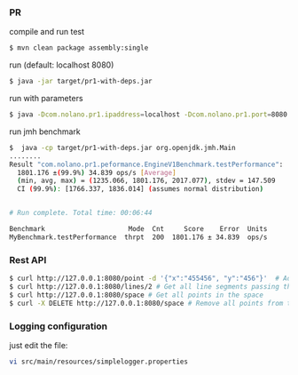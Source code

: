 ### PR
compile and run test
```bash
$ mvn clean package assembly:single
```  

run (default: localhost 8080)
```bash
$ java -jar target/pr1-with-deps.jar
```  

run with parameters
```bash
$ java -Dcom.nolano.pr1.ipaddress=localhost -Dcom.nolano.pr1.port=8080 -Dcom.nolano.pr1.threads=10 -jar target/pr1-with-deps.jar
```  

run jmh benchmark
```bash
$  java -cp target/pr1-with-deps.jar org.openjdk.jmh.Main
........
Result "com.nolano.pr1.peformance.EngineV1Benchmark.testPerformance":
  1801.176 ±(99.9%) 34.839 ops/s [Average]
  (min, avg, max) = (1235.066, 1801.176, 2017.077), stdev = 147.509
  CI (99.9%): [1766.337, 1836.014] (assumes normal distribution)


# Run complete. Total time: 00:06:44

Benchmark                     Mode  Cnt     Score    Error  Units
MyBenchmark.testPerformance  thrpt  200  1801.176 ± 34.839  ops/s
```  
### Rest API
```bash
$ curl http://127.0.0.1:8080/point -d '{"x":"455456", "y":"456"}'  # Add a point to the space
$ curl http://127.0.0.1:8080/lines/2 # Get all line segments passing through at least N points
$ curl http://127.0.0.1:8080/space # Get all points in the space
$ curl -X DELETE http://127.0.0.1:8080/space # Remove all points from the space
```  

### Logging configuration
just edit the file:
```bash
vi src/main/resources/simplelogger.properties
```  



